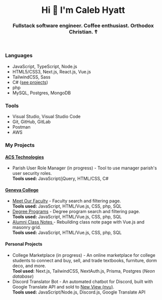 <h1 align="center">Hi 👋 I'm Caleb Hyatt</h1>
<h3 align="center">
  Fullstack software engineer. Coffee enthusiast. Orthodox Christian. ☦️
</h3>

<p>&nbsp;</p>

<h3>Languages</h3>
<ul>
  <li>JavaScript, TypeScript, Node.js</li>
  <li>HTML5/CSS3, Next.js, React.js, Vue.js</li>
  <li>TailwindCSS, Sass</li>
  <li>C# (<a href="https://github.com/calebhyatt?tab=repositories&q=&type=public&language=c%23" target="_blank">see projects</a>)</li>
  <li>php</li>
  <li>MySQL, Postgres, MongoDB</li>
</ul>

<h3>Tools</h3>
<ul>
  <li>Visual Studio, Visual Studio Code</li>
  <li>Git, GitHub, GitLab</li>
  <li>Postman</li>
  <li>AWS</li>
</ul>

<h3>My Projects</h3>

<h4><a href="https://www.acstechnologies.com/" target="_blank">ACS Technologies</a></h4>
<ul>
  <li>
    Parish User Role Manager (in progress)
    - Tool to use manager parish's user security roles.
    <br />
    <span><b>Tools used:</b> JavaScript/jQuery, HTML/CSS, C#</span>
  </li>
</ul>

<h4><a href="https://www.geneva.edu/" target="_blank">Geneva College</a></h4>
<ul>
  <li>
    <a href="https://www.geneva.edu/faculty-staff/faculty/" target="_blank"
      >Meet Our Faculty</a
    >
    - Faculty search and filtering page.
    <br />
    <span><b>Tools used:</b> JavaScript, HTML/Vue.js, CSS, php, SQL</span>
  </li>
  <li>
    <a href="https://www.geneva.edu/academics/programs/" target="_blank"
      >Degree Programs</a
    >
    - Degree program search and filtering page.
    <br />
    <span><b>Tools used:</b> JavaScript, HTML/Vue.js, CSS, php, SQL</span>
  </li>
  <li>
    <a href="https://www.geneva.edu/alumni/online-services/class-notes/" target="_blank">
      Alumni Class Notes
    </a> - Rebuilding class note page with Vue.js and masonry grid.
    <br />
    <span><b>Tools used:</b> JavaScript, HTML/Vue.js, CSS, php, SQL</span>
  </li>
</ul>

<h4>Personal Projects</h4>

<ul>
  <li>
    College Marketplace (in progress) - An online marketplace for college students to connect and buy, sell, and trade textbooks, furniture, dorm deco, and more.
    <br />
    <span><b>Tool used:</b> Next.js, TailwindCSS, NextAuth.js, Prisma, Postgres (<i>Neon database</i>)</span>
  </li>
  <li>
    Discord Translator Bot - An automated chatbot for Discord, built with Google
    Translate API and sold to
    <a href="https://nvu.io/" target="_blank">New View (nvu)</a>.
    <br />
    <span><b>Tools used:</b> JavaScript/Node.js, Discord.js, Google Translate API</span>
  </li>
</ul>
